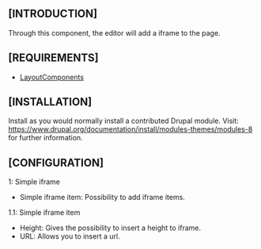 [INTRODUCTION]
---------------------
Through this component, the editor will add a iframe to the page.

[REQUIREMENTS]
---------------------
- [LayoutComponents](https://www.drupal.org/project/layoutcomponents)

[INSTALLATION]
---------------------
Install as you would normally install a contributed Drupal module. Visit:
https://www.drupal.org/documentation/install/modules-themes/modules-8
for further information.

[CONFIGURATION]
---------------------
1:	Simple iframe
  - Simple iframe item: Possibility to add iframe items.

1.1: Simple iframe item
  - Height: Gives the possibility to insert a height to iframe.
  - URL: Allows you to insert a url.
